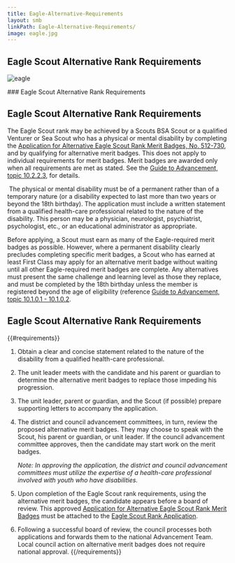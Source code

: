 ```yaml
---
title: Eagle-Alternative-Requirements
layout: smb
linkPath: Eagle-Alternative-Requirements/
image: eagle.jpg
---
```


## Eagle Scout Alternative Rank Requirements

<div class="D(f) Fxd(c)--s">

<div class="Ta(c) Pt(1em)--s">

![eagle]({{image}})</div>

</div>
### Eagle Scout Alternative Rank Requirements

<p></p>

## Eagle Scout Alternative Rank Requirements
The Eagle Scout rank may be achieved by a Scouts BSA Scout or a qualified Venturer or Sea Scout who has a physical or mental disability by completing the [Application for Alternative Eagle Scout Rank Merit Badges, No. 512-730](https://filestore.scouting.org/filestore/pdf/512-730.pdf), and by qualifying for alternative merit badges. This does not apply to individual requirements for merit badges. Merit badges are awarded only when all requirements are met as stated. See the [Guide to Advancement, topic 10.2.2.3](https://www.scouting.org/resources/guide-to-advancement/special-needs/#10223), for details.

 The physical or mental disability must be of a permanent rather than of a temporary nature (or a disability expected to last more than two years or beyond the 18th birthday). The application must include a written statement from a qualified health-care professional related to the nature of the disability. This person may be a physician, neurologist, psychiatrist, psychologist, etc., or an educational administrator as appropriate.

Before applying, a Scout must earn as many of the Eagle-required merit badges as possible. However, where a permanent disability clearly precludes completing specific merit badges, a Scout who has earned at least First Class may apply for an alternative merit badge without waiting until all other Eagle-required merit badges are complete. Any alternatives must present the same challenge and learning level as those they replace, and must be completed by the 18th birthday unless the member is registered beyond the age of eligibility (reference [Guide to Advancement, topic 10.1.0.1 - 10.1.0.2](https://www.scouting.org/resources/guide-to-advancement/special-needs/).
## Eagle Scout Alternative Rank Requirements

{{#requirements}}
1. Obtain a clear and concise statement related to the nature of the disability from a qualified health-care professional.

2. The unit leader meets with the candidate and his parent or guardian to determine the alternative merit badges to replace those impeding his progression.

3. The unit leader, parent or guardian, and the Scout (if possible) prepare supporting letters to accompany the application.

4. The district and council advancement committees, in turn, review the proposed alternative merit badges. They may choose to speak with the Scout, his parent or guardian, or unit leader. If the council advancement committee approves, then the candidate may start work on the merit badges.

    *Note: In approving the application, the district and council advancement committees must utilize the expertise of a health-care professional involved with youth who have disabilities.*

5. Upon completion of the Eagle Scout rank requirements, using the alternative merit badges, the candidate appears before a board of review. This approved [Application for Alternative Eagle Scout Rank Merit Badges](https://filestore.scouting.org/filestore/pdf/512-730.pdf) must be attached to the [Eagle Scout Rank Application](https://filestore.scouting.org/filestore/pdf/512-728_wb_fillable.pdf).

6. Following a successful board of review, the council processes both applications and forwards them to the national Advancement Team. Local council action on alternative merit badges does not require national approval.
{{/requirements}}
